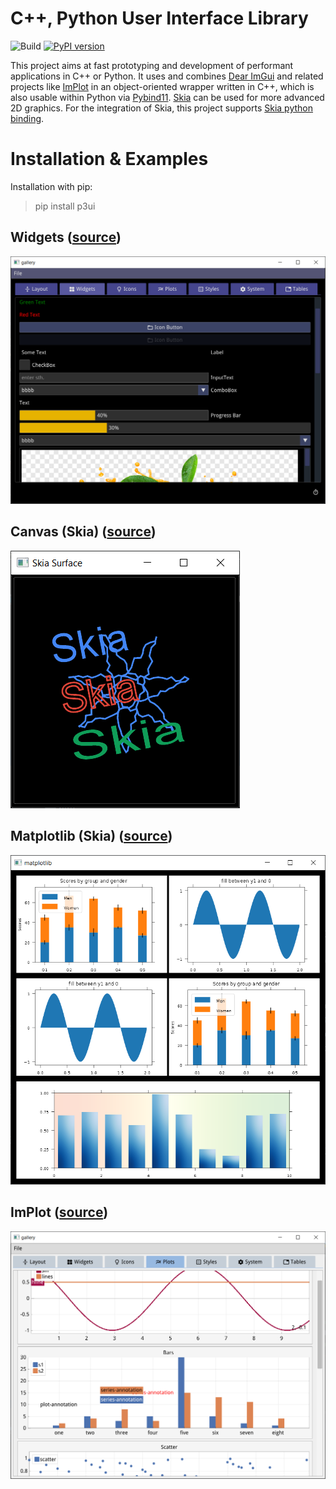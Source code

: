 # C++, Python User Interface Library
![Build](https://github.com/0lru/p3ui/workflows/Build/badge.svg)
[![PyPI version](https://badge.fury.io/py/p3ui.svg)](https://badge.fury.io/py/p3ui)

This project aims at fast prototyping and development of performant applications in C++ or Python. It uses and combines [Dear ImGui](https://github.com/ocornut/imgui) and related projects like [ImPlot](https://github.com/epezent/implot) in an object-oriented wrapper written in C++, which is also usable within Python via [Pybind11](https://github.com/pybind/pybind11).
[Skia](skia.org) can be used for more advanced 2D graphics. For the integration of Skia, this project supports [Skia python binding](https://github.com/kyamagu/skia-python).


#  Installation & Examples

Installation with pip:

> pip install p3ui

## Widgets ([source](python/gallery))

![widgets](https://raw.githubusercontent.com/0lru/p3ui/main/doc/widgets.png)

## Canvas (Skia) ([source](demos/canvas))
![widgets](https://raw.githubusercontent.com/0lru/p3ui/main/doc/skia_surface.png)

## Matplotlib (Skia) ([source](demos/plot))
![matplotlib](https://raw.githubusercontent.com/0lru/p3ui/main/doc/matplotlib.png)

## ImPlot ([source](python/gallery))
![plots](https://raw.githubusercontent.com/0lru/p3ui/main/doc/plots.png)
